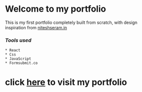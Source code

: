 # Welcome to my portfolio

This is my first portfolio completely built from scratch, with design inspiration from [niteshseram.in](https://niteshseram.in)

### **_Tools used_**

    * React
    * Css
    * JavaScript
    * Formsubmit.co

# click [here](https://anilkumarmr.netlify.app/) to visit my portfolio
